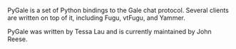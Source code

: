 PyGale is a set of Python bindings to the Gale chat protocol.  Several clients are written on top of it, including Fugu, vtFugu, and Yammer.

PyGale was written by Tessa Lau and is currently maintained by John Reese.





